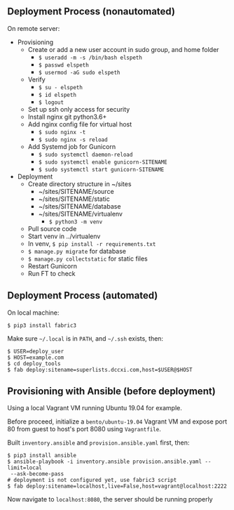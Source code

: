 ## Deployment Process (nonautomated)
On remote server:
* Provisioning
    * Create or add a new user account in sudo group, and home folder
        * `$ useradd -m -s /bin/bash elspeth`
        * `$ passwd elspeth`
        * `$ usermod -aG sudo elspeth`
    * Verify
        * `$ su - elspeth`
        * `$ id elspeth`
        * `$ logout`
    * Set up ssh only access for security
    * Install nginx git python3.6+
    * Add nginx config file for virtual host
        * `$ sudo nginx -t`
        * `$ sudo nginx -s reload`
    * Add Systemd job for Gunicorn
        * `$ sudo systemctl daemon-reload`
        * `$ sudo systemctl enable gunicorn-SITENAME`
        * `$ sudo systemctl start gunicorn-SITENAME`
* Deployment
    * Create directory structure in ~/sites
        * ~/sites/SITENAME/source
        * ~/sites/SITENAME/static
        * ~/sites/SITENAME/database
        * ~/sites/SITENAME/virtualenv
            * `$ python3 -m venv`
    * Pull source code
    * Start venv in ../virtualenv
    * In venv, `$ pip install -r requirements.txt`
    * `$ manage.py migrate` for database
    * `$ manage.py collectstatic` for static files
    * Restart Gunicorn
    * Run FT to check

## Deployment Process (automated)
On local machine:
```shell
$ pip3 install fabric3
```

Make sure `~/.local` is in `PATH`, and `~/.ssh` exists, then:

``` shell
$ USER=deploy_user
$ HOST=example.com
$ cd deploy_tools
$ fab deploy:sitename=superlists.dccxi.com,host=$USER@$HOST
```

## Provisioning with Ansible (before deployment)
Using a local Vagrant VM running Ubuntu 19.04 for example.

Before proceed, initialize a `bento/ubuntu-19.04` Vagrant VM and expose port 80 from guest to host's port 8080 using `Vagrantfile`.

Built `inventory.ansible` and `provision.ansible.yaml` first, then:

```shell
$ pip3 install ansible
$ ansible-playbook -i inventory.ansible provision.ansible.yaml --limit=local
 --ask-become-pass
# deployment is not configured yet, use fabric3 script
$ fab deploy:sitename=localhost,live=False,host=vagrant@localhost:2222
```

Now navigate to `localhost:8080`, the server should be running properly
